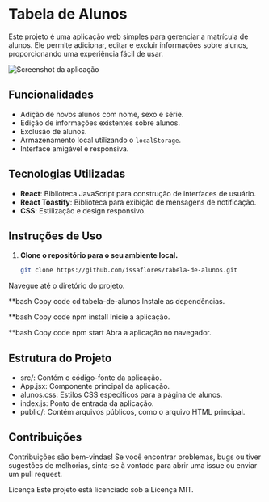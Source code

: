 # Tabela de Alunos

Este projeto é uma aplicação web simples para gerenciar a matrícula de alunos. Ele permite adicionar, editar e excluir informações sobre alunos, proporcionando uma experiência fácil de usar.

![Screenshot da aplicação](screenshot.png)

## Funcionalidades

- Adição de novos alunos com nome, sexo e série.
- Edição de informações existentes sobre alunos.
- Exclusão de alunos.
- Armazenamento local utilizando o `localStorage`.
- Interface amigável e responsiva.

## Tecnologias Utilizadas

- **React**: Biblioteca JavaScript para construção de interfaces de usuário.
- **React Toastify**: Biblioteca para exibição de mensagens de notificação.
- **CSS**: Estilização e design responsivo.

## Instruções de Uso

1. **Clone o repositório para o seu ambiente local.**
   ```bash
   git clone https://github.com/issaflores/tabela-de-alunos.git
Navegue até o diretório do projeto.

 **bash
Copy code
cd tabela-de-alunos
Instale as dependências.

 **bash
Copy code
npm install
Inicie a aplicação.

 **bash
Copy code
npm start
Abra a aplicação no navegador.


## Estrutura do Projeto
- src/: Contém o código-fonte da aplicação.
- App.jsx: Componente principal da aplicação.
- alunos.css: Estilos CSS específicos para a página de alunos.
- index.js: Ponto de entrada da aplicação.
 - public/: Contém arquivos públicos, como o arquivo HTML principal.
## Contribuições
Contribuições são bem-vindas! Se você encontrar problemas, bugs ou tiver sugestões de melhorias, sinta-se à vontade para abrir uma issue ou enviar um pull request.

Licença
Este projeto está licenciado sob a Licença MIT.
